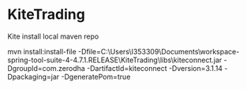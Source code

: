 # KiteTrading

Kite install local maven repo

mvn install:install-file    -Dfile=C:\Users\I353309\Documents\workspace-spring-tool-suite-4-4.7.1.RELEASE\KiteTrading\libs\kiteconnect.jar    -DgroupId=com.zerodha    -DartifactId=kiteconnect    -Dversion=3.1.14    -Dpackaging=jar    -DgeneratePom=true
